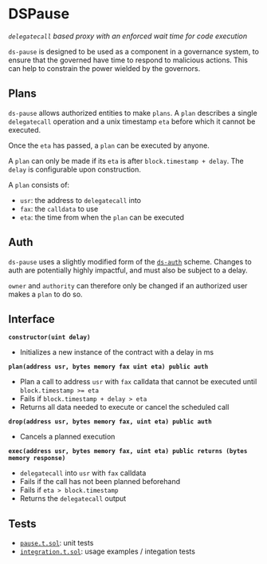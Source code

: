 # DSPause

_`delegatecall` based proxy with an enforced wait time for code execution_

`ds-pause` is designed to be used as a component in a governance system, to ensure that the governed
have time to respond to malicious actions. This can help to constrain the power wielded by the
governors.

## Plans

`ds-pause` allows authorized entities to make `plans`. A `plan` describes a single `delegatecall`
operation and a unix timestamp `eta` before which it cannot be executed.

Once the `eta` has passed, a `plan` can be executed by anyone.

A `plan` can only be made if its `eta` is after `block.timestamp + delay`. The `delay` is
configurable upon construction.

A `plan` consists of:

- `usr`: the address to `delegatecall` into
- `fax`: the `calldata` to use
- `eta`: the time from when the `plan` can be executed

## Auth

`ds-pause` uses a slightly modified form of the [`ds-auth`](https://github.com/dapphub/ds-auth)
scheme. Changes to auth are potentially highly impactful, and must also be subject to a delay.

`owner` and `authority` can therefore only be changed if an authorized user makes a `plan` to do so.

## Interface

**`constructor(uint delay)`**

- Initializes a new instance of the contract with a delay in ms

**`plan(address usr, bytes memory fax uint eta) public auth`**

- Plan a call to address `usr` with `fax` calldata that cannot be executed until `block.timestamp >=
  eta`
- Fails if `block.timestamp + delay > eta`
- Returns all data needed to execute or cancel the scheduled call

**`drop(address usr, bytes memory fax, uint eta) public auth`**

- Cancels a planned execution

**`exec(address usr, bytes memory fax, uint eta) public returns (bytes memory response)`**

- `delegatecall` into `usr` with `fax` calldata
- Fails if the call has not been planned beforehand
- Fails if `eta > block.timestamp`
- Returns the `delegatecall` output

## Tests

- [`pause.t.sol`](./pause.t.sol): unit tests
- [`integration.t.sol`](./integration.t.sol): usage examples / integation tests
